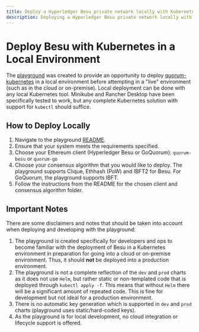 ```yaml
---
title: Deploy a Hyperledger Besu private network locally with Kubernetes
description: Deploying a Hyperledger Besu private network locally with Kubernetes
---
```


# Deploy Besu with Kubernetes in a Local Environment

The [playground](https://github.com/ConsenSys/quorum-kubernetes/tree/master/playground) was created to provide an opportunity to deploy [quorum-kubernetes](https://github.com/ConsenSys/quorum-kubernetes/) in a local environment before attempting in a "live" environment (such as in the cloud or on-premise). Local deployment can be done with any local Kubernetes tool. Minikube and Rancher Desktop have been specifically tested to work, but any complete Kubernetes solution with support for `kubectl` should suffice.

## How to Deploy Locally

1. Navigate to the playground [README](https://github.com/ConsenSys/quorum-kubernetes/tree/master/playground).
2. Ensure that your system meets the requirements specified.
3. Choose your Ethereum client (Hyperledger Besu or GoQuorum): `quorum-besu` or `quorum-go`
4. Choose your consensus algorithm that you would like to deploy. The playground supports Clique, Ethhash (PoW) and IBFT2 for Besu. For GoQuorum, the playground supports IBFT.
5. Follow the instructions from the README for the chosen client and consensus algorithm folder.

## Important Notes

There are some disclaimers and notes that should be taken into account when deploying and developing with the playground:

1. The playground is created specifically for developers and ops to become familiar with the deployment of Besu in a Kubernetes environment in preparation for going into a cloud or on-premise environment. Thus, it should **not** be deployed into a production environment.
2. The playground is not a complete reflection of the `dev` and `prod` charts as it does not use `Helm`, but rather static or non-templated code that is deployed through `kubectl apply -f`. This means that without `Helm` there will be a significant amount of repeated code. This is fine for development but not ideal for a production environment. 
3. There is no automatic key generation which is supported in `dev` and `prod` charts (playground uses static/hard-coded keys).
4. As the playground is for local development, no cloud integration or lifecycle support is offered.
